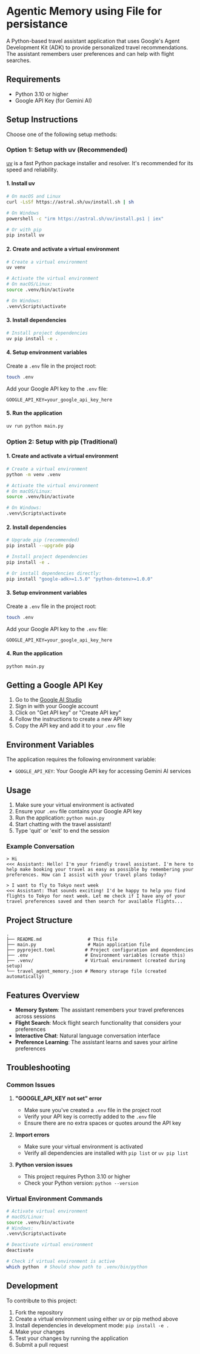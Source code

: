 # Agentic Memory using File for persistance

A Python-based travel assistant application that uses Google's Agent Development Kit (ADK) to provide personalized travel recommendations. The assistant remembers user preferences and can help with flight searches.

## Requirements

- Python 3.10 or higher
- Google API Key (for Gemini AI)

## Setup Instructions

Choose one of the following setup methods:

### Option 1: Setup with uv (Recommended)

[uv](https://docs.astral.sh/uv/) is a fast Python package installer and resolver. It's recommended for its speed and reliability.

#### 1. Install uv

```bash
# On macOS and Linux
curl -LsSf https://astral.sh/uv/install.sh | sh

# On Windows
powershell -c "irm https://astral.sh/uv/install.ps1 | iex"

# Or with pip
pip install uv
```

#### 2. Create and activate a virtual environment

```bash
# Create a virtual environment
uv venv

# Activate the virtual environment
# On macOS/Linux:
source .venv/bin/activate

# On Windows:
.venv\Scripts\activate
```

#### 3. Install dependencies

```bash
# Install project dependencies
uv pip install -e .
```

#### 4. Setup environment variables

Create a `.env` file in the project root:

```bash
touch .env
```

Add your Google API key to the `.env` file:

```env
GOOGLE_API_KEY=your_google_api_key_here
```

#### 5. Run the application

```bash
uv run python main.py
```

### Option 2: Setup with pip (Traditional)

#### 1. Create and activate a virtual environment

```bash
# Create a virtual environment
python -m venv .venv

# Activate the virtual environment
# On macOS/Linux:
source .venv/bin/activate

# On Windows:
.venv\Scripts\activate
```

#### 2. Install dependencies

```bash
# Upgrade pip (recommended)
pip install --upgrade pip

# Install project dependencies
pip install -e .

# Or install dependencies directly:
pip install "google-adk>=1.5.0" "python-dotenv>=1.0.0"
```

#### 3. Setup environment variables

Create a `.env` file in the project root:

```bash
touch .env
```

Add your Google API key to the `.env` file:

```env
GOOGLE_API_KEY=your_google_api_key_here
```

#### 4. Run the application

```bash
python main.py
```

## Getting a Google API Key

1. Go to the [Google AI Studio](https://aistudio.google.com/)
2. Sign in with your Google account
3. Click on "Get API key" or "Create API key"
4. Follow the instructions to create a new API key
5. Copy the API key and add it to your `.env` file

## Environment Variables

The application requires the following environment variable:

- `GOOGLE_API_KEY`: Your Google API key for accessing Gemini AI services

## Usage

1. Make sure your virtual environment is activated
2. Ensure your `.env` file contains your Google API key
3. Run the application: `python main.py`
4. Start chatting with the travel assistant!
5. Type 'quit' or 'exit' to end the session

### Example Conversation

```
> Hi
<<< Assistant: Hello! I'm your friendly travel assistant. I'm here to help make booking your travel as easy as possible by remembering your preferences. How can I assist with your travel plans today?

> I want to fly to Tokyo next week
<<< Assistant: That sounds exciting! I'd be happy to help you find flights to Tokyo for next week. Let me check if I have any of your travel preferences saved and then search for available flights...
```

## Project Structure

```
.
├── README.md                 # This file
├── main.py                   # Main application file
├── pyproject.toml           # Project configuration and dependencies
├── .env                     # Environment variables (create this)
├── .venv/                   # Virtual environment (created during setup)
└── travel_agent_memory.json # Memory storage file (created automatically)
```

## Features Overview

- **Memory System**: The assistant remembers your travel preferences across sessions
- **Flight Search**: Mock flight search functionality that considers your preferences
- **Interactive Chat**: Natural language conversation interface
- **Preference Learning**: The assistant learns and saves your airline preferences

## Troubleshooting

### Common Issues

1. **"GOOGLE_API_KEY not set" error**

   - Make sure you've created a `.env` file in the project root
   - Verify your API key is correctly added to the `.env` file
   - Ensure there are no extra spaces or quotes around the API key

2. **Import errors**

   - Make sure your virtual environment is activated
   - Verify all dependencies are installed with `pip list` or `uv pip list`

3. **Python version issues**
   - This project requires Python 3.10 or higher
   - Check your Python version: `python --version`

### Virtual Environment Commands

```bash
# Activate virtual environment
# macOS/Linux:
source .venv/bin/activate
# Windows:
.venv\Scripts\activate

# Deactivate virtual environment
deactivate

# Check if virtual environment is active
which python  # Should show path to .venv/bin/python
```

## Development

To contribute to this project:

1. Fork the repository
2. Create a virtual environment using either uv or pip method above
3. Install dependencies in development mode: `pip install -e .`
4. Make your changes
5. Test your changes by running the application
6. Submit a pull request
